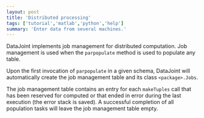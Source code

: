 ```yaml
---
layout: post
title: 'Distributed processing'
tags: ['tutorial','matlab','python','help']
summary: 'Enter data from several machines.'
---
```



DataJoint implements job management for distributed computation. Job management is used when the `parpopulate` method is used to populate any table. 

Upon the first invocation of `parpopulate` in a given schema, DataJoint will automatically create the job management table and its class `<package>.Jobs`. 

The job management table contains an entry for each `makeTuples` call that has been reserved for computed or that ended in error during the last execution (the error stack is saved). A successful completion of all population tasks will leave the job management table empty. 
